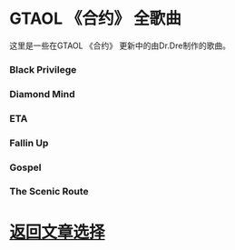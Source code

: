 # GTAOL 《合约》 全歌曲

这里是一些在GTAOL 《合约》 更新中的由Dr.Dre制作的歌曲。

### Black Privilege

<audio src="/audio/Black Privilege.wav">
  Black Privilege
</audio>

### Diamond Mind

<audio src="/audio/Diamond Mind.wav">
  Diamond Mind
</audio>

### ETA

<audio src="/audio/ETA.wav">
  ETA
</audio>

### Fallin Up

<audio src="/audio/Fallin Up.wav">
  Fallin Up
</audio>

### Gospel

<audio src="/audio/Gospel.wav">
  Gospel
</audio>

### The Scenic Route

<audio src="/audio/The Scenic Route.wav">
  The Scenic Route
</audio>

# <a href="/article/">返回文章选择</a>
